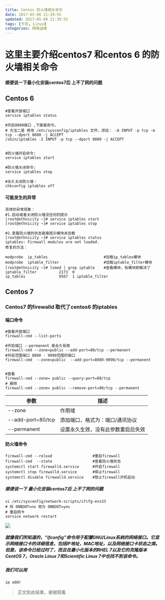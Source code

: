 ```yaml
---
title: Centos 防火墙相关命令
date: 2017-05-08 21:39:55
updated: 2017-05-08 21:39:55
tags: [干货, Linux]
categories: 网络运维
---
```

# 这里主要介绍centos7 和centos 6 的防火墙相关命令
#### 顺便说一下最小化安装centos7后 上不了网的问题

## Centos 6
```shell
#查看开放端口
service iptables status

#开启8080端口 ,下面是命令，
# 方法二是 修改 /etc/sysconfig/iptables 文件，添加： -A INPUT -p tcp -m tcp --dport 8080 -j ACCEPT
/sbin/iptables -I INPUT -p tcp --dport 8080 -j ACCEPT


#防火墙开启命令: 
service iptables start

#防火墙关闭命令: 
service iptables stop 

#永久关闭防火墙：
chkconfig iptables off

```
#### 可能发生的异常
```
具体的异常现象： 
#1.启动或者关闭防火墙没任何的提示
[root@ethnicity ~]# service iptables start
[root@ethnicity ~]# service iptables stop

#2.查看防火墙的状态直接提示模块未加载
[root@ethnicity ~]# service iptables status
iptables: Firewall modules are not loaded.
修复的方法：
 
modprobe  ip_tables  						#加载ip_tables模块
modprobe  iptable_filter 					#加载iptable_filter模块
[root@ethnicity ~]# lsmod | grep iptable 	#查看模块，有模块即解决了
iptable_filter          2173  0 
ip_tables               9567  1 iptable_filter
```
## Centos 7
### Centos7 的firewalld 取代了centos6 的iptables
#### 端口命令
```
#查看开放端口
firewall-cmd --list-ports

#开启端口 --permanent 是永久有效
firewall-cmd --zone=public --add-port=80/tcp --permanent 
#开启范围端口 8080 - 9090范围的端口
firewall-cmd  --zone=public  --add-port=8080-9090/tcp --permanent


#查看
firewall-cmd --zone= public --query-port=80/tcp 
# 删除
firewall-cmd --zone= public --remove-port=80/tcp --permanent
```
| 参数 | 描述 |
|---|---|
|--zone|作用域|
|--add-port=80/tcp |添加端口，格式为：端口/通讯协议|
|--permanent|设置永久生效，没有此参数重启后失效|
#### 防火墙命令
```
firewall-cmd --reload                  #重启firewall
firewall-cmd  --state                  #查看防火墙状态
systemctl start firewalld.service      #开启firewall
systemctl stop firewalld.service       #停止firewall
systemctl disable firewalld.service    #禁止firewall开机启动
```

##### 顺便说一下 最小化安装centos7后 上不了网的问题
```
vi /etc/sysconfig/network-scripts/ifcfg-ens33
# 将 ONBOOT=no 改为 ONBOOT=yes
# 重启网卡
service network restart
```
![](1503627585949070215.png)
##### 就像我们所知道的，“ifconfig”命令用于配置GNU/Linux系统的网络接口。它显示网络接口卡的详细信息，包括IP地址，MAC地址，以及网络接口卡状态之类。但是，该命令已经过时了，而且在最小化版本的RHEL 7以及它的克隆版本CentOS 7，Oracle Linux 7和Scientific Linux 7中也找不到该命令。
##### 我们可以用
```
ip addr
```
> 正文到此结束，谢谢观看
